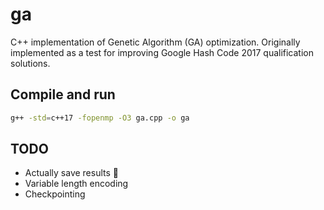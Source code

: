 # ga
C++ implementation of Genetic Algorithm (GA) optimization.
Originally implemented as a test for improving Google Hash Code 2017 qualification solutions.
## Compile and run
```bash
g++ -std=c++17 -fopenmp -O3 ga.cpp -o ga
```
## TODO
* Actually save results 🤷
* Variable length encoding
* Checkpointing
